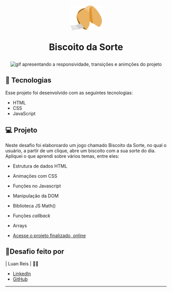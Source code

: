 <h1 align="center">
<img alt="Bisoito da sorte" 
src="assets/cookie.svg"
width=20%>

Biscoito da Sorte

</h1>

<p align="center">
<img alt="gif apresentando a responsividade, transições e animções do projeto" src="assets/fortune-cookie.gif">
</p>

## 🚀 Tecnologias

Esse projeto foi desenvolvido com as seguintes tecnologias:

- HTML
- CSS
- JavaScript

## 💻 Projeto

Neste desafio foi elaboroardo um jogo chamado Biscoito da Sorte, no qual o usuário, a partir de um clique, abre um biscoito com a sua sorte do dia. Apliquei o que aprendi sobre vários temas, entre eles:

- Estrutura de dados HTML
- Animações com CSS
- Funções no Javascript
- Manipulação da DOM
- Biblioteca JS Math()
- Funções *callback*
- Arrays

- [Acesse o projeto finalizado, online](https://lreiss7.github.io/biscoto_da_sorte/)


## 💪Desafio feito por

| Luan Reis | 🙅‍♂️


- [LinkedIn](https://www.linkedin.com/in/lreiss7)
- [GitHub](https://github.com/lreiss7)
---